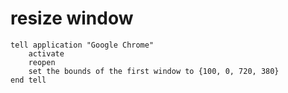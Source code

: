 # resize window

```
tell application "Google Chrome"
	activate
	reopen
	set the bounds of the first window to {100, 0, 720, 380}
end tell
```
